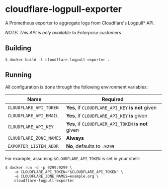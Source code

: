 # cloudflare-logpull-exporter

A Prometheus exporter to aggregate logs from Cloudflare's Logpull* API.

*NOTE: This API is only available to Enterprise customers*

## Building

```console
$ docker build -t cloudflare-logpull-exporter .
```

## Running

All configuration is done through the following environment variables:

| Name                    | Required                                            |
|-------------------------|-----------------------------------------------------|
| `CLOUDFLARE_API_TOKEN`  | **Yes**, if `CLOUDFLARE_API_KEY` **is not** given   |
| `CLOUDFLARE_API_EMAIL`  | **Yes**, if `CLOUDFLARE_API_KEY` **is** given       |
| `CLOUDFLARE_API_KEY`    | **Yes**, if `CLOUDFLAER_API_TOKEN` **is not** given |
| `CLOUDFLARE_ZONE_NAMES` | **Always**                                          |
| `EXPORTER_LISTEN_ADDR`  | **No**, defaults to `:9299`                         |

For example, assuming `$CLOUDFLARE_API_TOKEN` is set in your shell:

```console
$ docker run -d -p 9299:9299 \
    -e CLOUDFLARE_API_TOKEN="$CLOUDFLARE_API_TOKEN" \
    -e CLOUDFLARE_ZONE_NAMES=example.org \
    cloudflare-logpull-exporter
```
